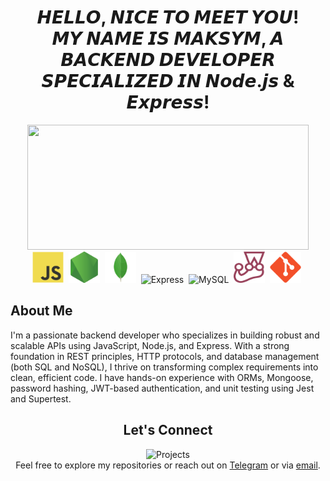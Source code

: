 <h1 align="center">
  𝙃𝙀𝙇𝙇𝙊, 𝙉𝙄𝘾𝙀 𝙏𝙊 𝙈𝙀𝙀𝙏 𝙔𝙊𝙐!<br>
  𝙈𝙔 𝙉𝘼𝙈𝙀 𝙄𝙎 𝙈𝘼𝙆𝙎𝙔𝙈, 𝘼 𝘽𝘼𝘾𝙆𝙀𝙉𝘿 𝘿𝙀𝙑𝙀𝙇𝙊𝙋𝙀𝙍 𝙎𝙋𝙀𝘾𝙄𝘼𝙇𝙄𝙕𝙀𝘿 𝙄𝙉 𝙉𝙤𝙙𝙚.𝙟𝙨 & 𝙀𝙭𝙥𝙧𝙚𝙨𝙨!
</h1>

<div id="header" align="center">
  <img src="https://i.pinimg.com/originals/e5/0f/9b/e50f9b6ca7d64c49edee884958210912.gif" width="450" height="200"/>
</div>

<div id="icons" align="center">
  <!-- Tech Stack Icons -->
  <img src="https://github.com/devicons/devicon/blob/master/icons/javascript/javascript-original.svg" title="JavaScript" alt="JavaScript" width="50" height="50"/>&nbsp;
  <img src="https://github.com/devicons/devicon/blob/master/icons/nodejs/nodejs-original.svg" title="Node.js" alt="Node.js" width="50" height="50"/>&nbsp;
  <img src="https://github.com/devicons/devicon/blob/master/icons/mongodb/mongodb-original.svg" title="MongoDB" alt="MongoDB" width="50" height="50"/>&nbsp;
  <img src="https://upload.wikimedia.org/wikipedia/commons/6/64/Expressjs.png" title="Express" alt="Express" width="50" height="50"/>&nbsp;
  <img src="https://www.vectorlogo.zone/logos/mysql/mysql-official.svg" title="MySQL" alt="MySQL" width="50" height="50"/>&nbsp;
  <img src="https://github.com/devicons/devicon/blob/master/icons/jest/jest-plain.svg" title="Jest" alt="Jest" width="50" height="50"/>&nbsp;
  <img src="https://github.com/devicons/devicon/blob/master/icons/git/git-original.svg" title="Git" alt="Git" width="50" height="50"/>&nbsp;
</div>

<div align="justify">
  <h2>About Me</h2>
</div>

<p>
  I'm a passionate backend developer who specializes in building robust and scalable APIs using JavaScript, Node.js, and Express. With a strong foundation in REST principles, HTTP protocols, and database management (both SQL and NoSQL), I thrive on transforming complex requirements into clean, efficient code. I have hands-on experience with ORMs, Mongoose, password hashing, JWT-based authentication, and unit testing using Jest and Supertest.
</p>

<div align="center">
  <h2>Let's Connect</h2>
  <p>
    <img src="https://thumb.ac-illust.com/f5/f5ddf4a4745509cf29d6237d8c8b34f0_t.jpeg" alt="Projects" width="300px"><br>
    Feel free to explore my repositories or reach out on <a href="https://t.me/guvzan">Telegram</a> or via <a href="mailto:maksymhovzan@gmail.com">email</a>.
  </p>
</div>
